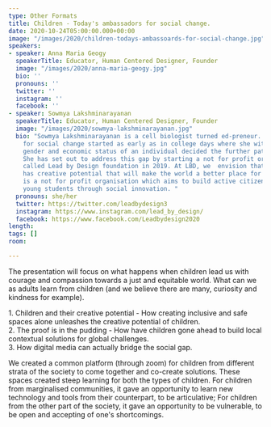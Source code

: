 ```yaml
---
type: Other Formats
title: Children - Today's ambassadors for social change.
date: 2020-10-24T05:00:00.000+00:00
image: "/images/2020/children-todays-ambassoards-for-social-change.jpg"
speakers:
- speaker: Anna Maria Geogy
  speakerTitle: Educator, Human Centered Designer, Founder
  image: "/images/2020/anna-maria-geogy.jpg"
  bio: ''
  pronouns: ''
  twitter: ''
  instagram: ''
  facebook: ''
- speaker: Sowmya Lakshminarayanan
  speakerTitle: Educator, Human Centered Designer, Founder
  image: "/images/2020/sowmya-lakshminarayanan.jpg"
  bio: "Sowmya Lakshminarayanan is a cell biologist turned ed-preneur. Sowmya's passion
    for social change started as early as in college days where she witnessed how
    gender and economic status of an individual decided the further path in STEM field.
    She has set out to address this gap by starting a not for profit organisation
    called Lead by Design foundation in 2019. At LBD, we  envision that every child
    has creative potential that will make the world a better place for all. \n\nLBD
    is a not for profit organisation which aims to build active citizenship amongst
    young students through social innovation. "
  pronouns: she/her
  twitter: https://twitter.com/leadbydesign3
  instagram: https://www.instagram.com/lead_by_design/
  facebook: https://www.facebook.com/Leadbydesign2020
length: 
tags: []
room: 

---
```

The presentation will focus on what happens when children lead us with courage and compassion towards a just and equitable world. What can we as adults learn from children (and we believe there are many, curiosity and kindness for example).

1\. Children and their creative potential - How creating inclusive and safe spaces alone unleashes the creative potential of children.  
2\. The proof is in the pudding - How have children gone ahead to build local contextual solutions for global challenges.  
3\. How digital media can actually bridge the social gap.

We created a common platform (through zoom) for children from different strata of the society to come together and co-create solutions. These spaces created steep learning for both the types of children. For children from marginalised communities, it gave an opportunity to learn new technology and tools from their counterpart, to be articulative; For children from the other part of the society, it gave an opportunity to be vulnerable, to be open and accepting of one's shortcomings.